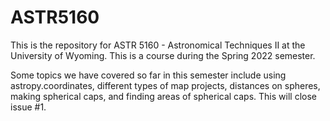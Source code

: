 # ASTR5160

This is the repository for ASTR 5160 - Astronomical Techniques II at the University of Wyoming.
This is a course during the Spring 2022 semester.

Some topics we have covered so far in this semester include using astropy.coordinates, different types of map projects, distances on spheres, making spherical caps, and finding areas of spherical caps. This will close issue #1. 
